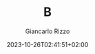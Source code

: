 ---
title: 'B'
date: '2023-10-26T02:41:51+02:00'
author: 'Giancarlo Rizzo'
draft: true
tags: offtopic
categories: []
color: '--base0a'
---